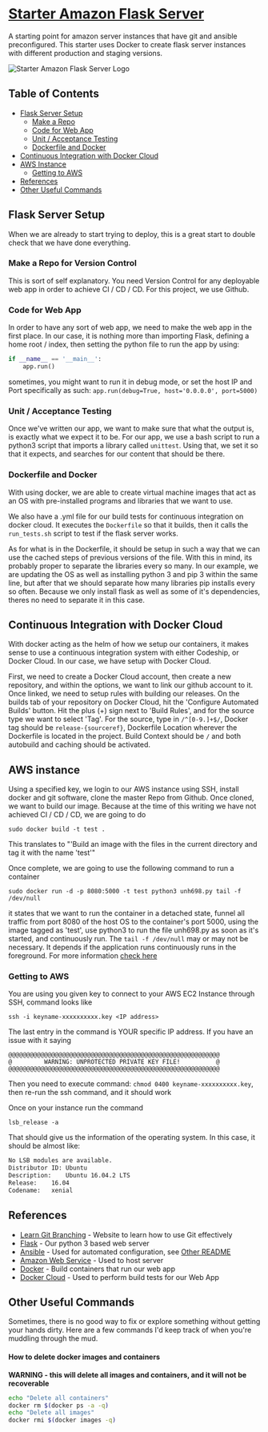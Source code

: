 # [Starter Amazon Flask Server](https://github.com/WesMC/starter-amazon-flask-server)
A starting point for amazon server instances that have git and ansible preconfigured. This starter uses Docker to create flask server instances with different production and staging versions.

![Starter Amazon Flask Server Logo][logo]

## Table of Contents
- [Flask Server Setup](#flask-server-setup)
  - [Make a Repo](#make-a-repo-for-verion-control)
  - [Code for Web App](#code-for-web-app)
  - [Unit / Acceptance Testing](#unit-acceptance-testing)
  - [Dockerfile and Docker](#dockerfile-and-docker)
- [Continuous Integration with Docker Cloud](#continuous-integration-with-docker-cloud)
- [AWS Instance](#aws-instance)
  - [Getting to AWS](#getting-to-aws)
- [References](#references)
- [Other Useful Commands](#other-useful-commands)

## Flask Server Setup

When we are already to start trying to deploy, this is a great start to double check that we have done everything.

### Make a Repo for Version Control

This is sort of self explanatory. You need Version Control for any deployable web app in order to achieve CI / CD / CD. For this project, we use Github.

### Code for Web App

In order to have any sort of web app, we need to make the web app in the first place. In our case, it is nothing more than importing Flask, defining a home root / index, then setting the python file to run the app by using:

```python
if __name__ == '__main__':
    app.run()
```

sometimes, you might want to run it in debug mode, or set the host IP and Port specifically as such: `app.run(debug=True, host='0.0.0.0', port=5000)`

### Unit / Acceptance Testing

Once we've written our app, we want to make sure that what the output is, is exactly what we expect it to be. For our app, we use a bash script to run a python3 script that imports a library called `unittest`. Using that, we set it so that it expects, and searches for our content that should be there.

### Dockerfile and Docker

With using docker, we are able to create virtual machine images that act as an OS with pre-installed programs and libraries that we want to use.

We also have a .yml file for our build tests for continuous integration on docker cloud. It executes the `Dockerfile` so that it builds, then it calls the `run_tests.sh` script to test if the flask server works.

As for what is in the Dockerfile, it should be setup in such a way that we can use the cached steps of previous versions of the file. With this in mind, its probably proper to separate the libraries every so many. In our example, we are updating the OS as well as installing python 3  and pip 3 within the same line, but after that we should separate how many libraries pip installs every so often. Because we only install flask as well as some of it's dependencies, theres no need to separate it in this case.

## Continuous Integration with Docker Cloud

With docker acting as the helm of how we setup our containers, it makes sense to use a continuous integration system with either Codeship, or Docker Cloud. In our case, we have setup with Docker Cloud.

First, we need to create a Docker Cloud account, then create a new repository, and within the options, we want to link our github account to it. Once linked, we need to setup rules with building our releases. On the builds tab of your repository on Docker Cloud, hit the 'Configure Automated Builds' button. Hit the plus (+) sign next to 'Build Rules', and for the source type we want to select 'Tag'. For the source, type in `/^[0-9.]+$/`, Docker tag should be `release-{sourceref}`, Dockerfile Location wherever the Dockerfile is located in the project. Build Context should be `/` and both autobuild and caching should be activated.



## AWS instance

Using a specified key, we login to our AWS instance using SSH, install docker and git software, clone the master Repo from Github. Once cloned, we want to build our image. Because at the time of this writing we have not achieved CI / CD / CD, we are going to do

```
sudo docker build -t test .
```

This translates to "'Build an image with the files in the current directory and tag it with the name 'test'"

Once complete, we are going to use the following command to run a container

```
sudo docker run -d -p 8080:5000 -t test python3 unh698.py tail -f /dev/null
```

it states that we want to run the container in a detached state, funnel all traffic from port 8080 of the host OS to the container's port 5000, using the image tagged as 'test', use python3 to run the file unh698.py as soon as it's started, and continuously run. The `tail -f /dev/null` may or may not be necessary. It depends if the application runs continuously runs in the foreground. For more information [check here](http://stackoverflow.com/questions/30209776/docker-container-will-automatically-stop-after-docker-run-d)


### Getting to AWS

You are using you given key to connect to your AWS EC2 Instance through SSH, command looks like

`ssh -i keyname-xxxxxxxxxx.key <IP address>`

The last entry in the command is YOUR specific IP address. If you have an issue with it saying

```
@@@@@@@@@@@@@@@@@@@@@@@@@@@@@@@@@@@@@@@@@@@@@@@@@@@@@@@@@@@
@         WARNING: UNPROTECTED PRIVATE KEY FILE!          @
@@@@@@@@@@@@@@@@@@@@@@@@@@@@@@@@@@@@@@@@@@@@@@@@@@@@@@@@@@@
```

Then you need to execute command: `chmod 0400 keyname-xxxxxxxxxx.key`, then re-run the ssh command, and it should work

Once on your instance run the command  

`lsb_release -a`

That should give us the information of the operating system. In this case, it should be almost like:

```bash
No LSB modules are available.
Distributor ID:	Ubuntu
Description:	Ubuntu 16.04.2 LTS
Release:	16.04
Codename:	xenial
```

## References

* [Learn Git Branching](http://learngitbranching.js.org/) - Website to learn how to use Git effectively
* [Flask](http://flask.pocoo.org/) - Our python 3 based web server
* [Ansible](https://www.ansible.com/) - Used for automated configuration, see [Other README](ansible/README.md)
* [Amazon Web Service](https://aws.amazon.com/) - Used to host server
* [Docker](https://www.docker.com/) - Build containers that run our web app
* [Docker Cloud](https://cloud.docker.com/) - Used to perform build tests for our Web App

## Other Useful Commands

Sometimes, there is no good way to fix or explore something without getting your hands dirty. Here are a few commands I'd keep track of when you're muddling through the mud.

#### How to delete docker images and containers

<b>WARNING - this will delete all images and containers, and it will not be recoverable</b>

```bash
echo "Delete all containers"
docker rm $(docker ps -a -q)
echo "Delete all images"
docker rmi $(docker images -q)
```

[logo]: (/Images/finalLogo.png) "Starter Amazon Flask Server"
